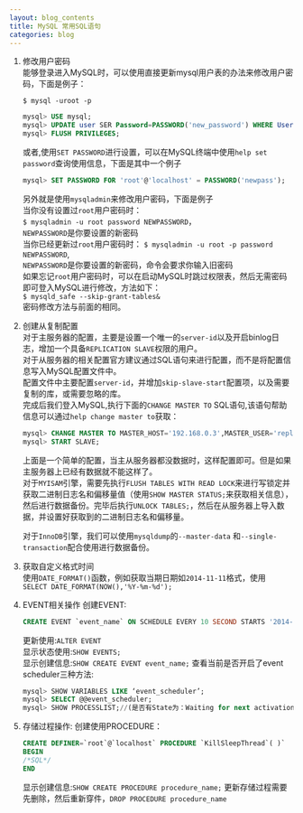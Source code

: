 ```yaml
---
layout: blog_contents
title: MySQL 常用SQL语句
categories: blog
---
```


1. 修改用户密码  
    能够登录进入MySQL时，可以使用直接更新mysql用户表的办法来修改用户密码，下面是例子：  

    `$ mysql -uroot -p` 
 
    ```sql
    mysql> USE mysql;   
    mysql> UPDATE user SER Password=PASSWORD('new_password') WHERE User='user_name';   
    mysql> FLUSH PRIVILEGES;   
    ```

    或者,使用`SET PASSWORD`进行设置，可以在MySQL终端中使用`help set password`查询使用信息，下面是其中一个例子

    ```sql
    mysql> SET PASSWORD FOR 'root'@'localhost' = PASSWORD('newpass');
    ```

    另外就是使用`mysqladmin`来修改用户密码，下面是例子    
    当你没有设置过`root`用户密码时：   
    `$ mysqladmin -u root password NEWPASSWORD`，  
    `NEWPASSWORD`是你要设置的新密码  
    当你已经更新过`root`用户密码时：
    `$ mysqladmin -u root -p password NEWPASSWORD`,   
    `NEWPASSWORD`是你要设置的新密码，命令会要求你输入旧密码  
    如果忘记`root`用户密码时，可以在启动MySQL时跳过权限表，然后无需密码即可登入MySQL进行修改，方法如下：  
    `$ mysqld_safe --skip-grant-tables&`  
    密码修改方法与前面的相同。

2. 创建从复制配置    
    对于主服务器的配置，主要是设置一个唯一的`server-id`以及开启binlog日志，增加一个具备`REPLICATION SLAVE`权限的用户。  
    对于从服务器的相关配置官方建议通过SQL语句来进行配置，而不是将配置信息写入MySQL配置文件中。  
    配置文件中主要配置`server-id`，并增加`skip-slave-start`配置项，以及需要复制的库，或需要忽略的库。   
    完成后我们登入MySQL,执行下面的`CHANGE MASTER TO` SQL语句,该语句帮助信息可以通过`help change master to`获取：  

    ```sql
    mysql> CHANGE MASTER TO MASTER_HOST='192.168.0.3',MASTER_USER='replication',MASTER_PASSWORD='password',MASTER_PORT=3306, MASTER_CONNECT_RETRY=10;   
    mysql> START SLAVE;   
    ```

    上面是一个简单的配置，当主从服务器都没数据时，这样配置即可。但是如果主服务器上已经有数据就不能这样了。   
    对于`MYISAM`引擎，需要先执行`FLUSH TABLES WITH READ LOCK`来进行写锁定并获取二进制日志名和偏移量值（使用`SHOW MASTER STATUS;`来获取相关信息），然后进行数据备份。完毕后执行`UNLOCK TABLES;`，然后在从服务器上导入数据，并设置好获取到的二进制日志名和偏移量。

    对于`InnoDB`引擎，我们可以使用`mysqldump`的`--master-data` 和`--single-transaction`配合使用进行数据备份。

3. 获取自定义格式时间  
    使用`DATE_FORMAT()`函数，例如获取当期日期如`2014-11-11`格式，使用   
    `SELECT DATE_FORMAT(NOW(),'%Y-%m-%d');`  

4. EVENT相关操作
    创建EVENT:  
 
    ```SQL
    CREATE EVENT `event_name` ON SCHEDULE EVERY 10 SECOND STARTS '2014-07-18 15:01:40' ON COMPLETION NOT PRESERVE ENABLE DO CALL KillSleepThread()
    ```   

    更新使用:`ALTER EVENT`   
    显示状态使用:`SHOW EVENTS;`    
    显示创建信息:`SHOW CREATE EVENT event_name;` 
    查看当前是否开启了event scheduler三种方法:

    ```sql
    mysql> SHOW VARIABLES LIKE ‘event_scheduler’;
    mysql> SELECT @@event_scheduler;
    mysql> SHOW PROCESSLIST;//(是否有State为：Waiting for next activation的进程，User为event_scheduler)
    ```

5. 存储过程操作:
    创建使用PROCEDURE：

    ```sql
    CREATE DEFINER=`root`@`localhost` PROCEDURE `KillSleepThread`( )`  
    BEGIN  
    /*SQL*/   
    END   
    ```  

    显示创建信息:`SHOW CREATE PROCEDURE procedure_name;`
    更新存储过程需要先删除，然后重新穿件，`DROP PROCEDURE procedure_name`
    